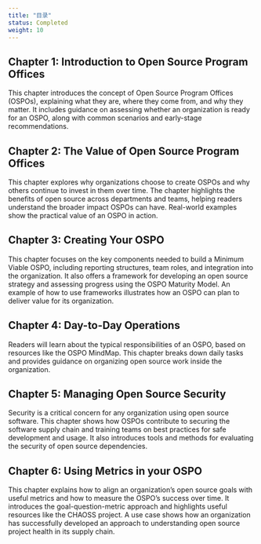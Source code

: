 ```yaml
---
title: "目录"
status: Completed
weight: 10
---
```


## Chapter 1: Introduction to Open Source Program Offices

This chapter introduces the concept of Open Source Program Offices (OSPOs), explaining what they are, where they come from, and why they matter. It includes guidance on assessing whether an organization is ready for an OSPO, along with common scenarios and early-stage recommendations.

## Chapter 2: The Value of Open Source Program Offices

This chapter explores why organizations choose to create OSPOs and why others continue to invest in them over time. The chapter highlights the benefits of open source across departments and teams, helping readers understand the broader impact OSPOs can have. Real-world examples show the practical value of an OSPO in action.

## Chapter 3: Creating Your OSPO

This chapter focuses on the key components needed to build a Minimum Viable OSPO, including reporting structures, team roles, and integration into the organization. It also offers a framework for developing an open source strategy and assessing progress using the OSPO Maturity Model. An example of how to use frameworks illustrates how an OSPO can plan to deliver value for its organization.

## Chapter 4: Day-to-Day Operations

Readers will learn about the typical responsibilities of an OSPO, based on resources like the OSPO MindMap. This chapter breaks down daily tasks and provides guidance on organizing open source work inside the organization.

## Chapter 5: Managing Open Source Security

Security is a critical concern for any organization using open source software. This chapter shows how OSPOs contribute to securing the software supply chain and training teams on best practices for safe development and usage. It also introduces tools and methods for evaluating the security of open source dependencies.

## Chapter 6: Using Metrics in your OSPO

This chapter explains how to align an organization’s open source goals with useful metrics and how to measure the OSPO’s success over time. It introduces the goal-question-metric approach and highlights useful resources like the CHAOSS project. A use case shows how an organization has successfully developed an approach to understanding open source project health in its supply chain.
